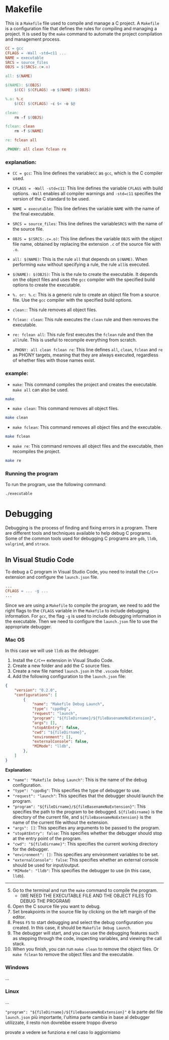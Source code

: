 # Makefile

This is a `Makefile` file used to compile and manage a C project. A `Makefile` is a configuration file that defines the rules for compiling and managing a project. It is used by the `make` command to automate the project compilation and management process.

```makefile
CC = gcc
CFLAGS = -Wall -std=c11 ...
NAME = executable
SRCS = source_files
OBJS = $(SRCS:.c=.o)

all: $(NAME)

$(NAME): $(OBJS)
    $(CC) $(CFLAGS) -o $(NAME) $(OBJS)

%.o: %.c
    $(CC) $(CFLAGS) -c $< -o $@

clean:
    rm -f $(OBJS)

fclean: clean
    rm -f $(NAME)

re: fclean all

.PHONY: all clean fclean re
```
### explanation:
- `CC = gcc`: This line defines the variable`CC` as `gcc`, which is the C compiler used.

- `CFLAGS = -Wall -std=c11`: This line defines the variable `CFLAGS` with build options. `-Wall` enables all compiler warnings and `-std=c11` specifies the version of the C standard to be used.

- `NAME = executable`: This line defines the variable `NAME` with the name of the final executable.

- `SRCS = source_files`: This line defines the variable`SRCS` with the name of the source file.

- `OBJS = $(SRCS:.c=.o)`: This line defines the variable `OBJS` with the object file name, obtained by replacing the extension `.c` of the source file with `.o`.

- `all: $(NAME)`: This is the rule `all` that depends on `$(NAME)`. When performing `make` without specifying a rule, the rule `all`is executed.

- `$(NAME): $(OBJS)`: This is the rule to create the executable. It depends on the object files and uses the `gcc` compiler with the specified build options to create the executable.

- `%. or: %.c`: This is a generic rule to create an object file from a source file. Use the `gcc` compiler with the specified build options.

- `clean:`: This rule removes all object files.

- `fclean: clean`: This rule executes the `clean` rule and then removes the executable.

- `re: fclean all`: This rule first executes the `fclean` rule and then the `all`rule. This is useful to recompile everything from scratch.

- `.PHONY: all clean fclean re`: This line defines `all`, `clean`, `fclean` and `re` as PHONY targets, meaning that they are always executed, regardless of whether files with those names exist.

### example:
- `make`: This command compiles the project and creates the executable. `make all` can also be used.
```bash
make
```
- `make clean`: This command removes all object files.
```bash
make clean
```
- `make fclean`: This command removes all object files and the executable.
```bash
make fclean
```
- `make re`: This command removes all object files and the executable, then recompiles the project.
```bash
make re
```
### Running the program
To run the program, use the following command:
```bash
./executable
```

# Debugging
Debugging is the process of finding and fixing errors in a program. There are different tools and techniques available to help debug C programs. Some of the common tools used for debugging C programs are `gdb`, `lldb`, `valgrind`, and `strace`.

## In Visual Studio Code
To debug a C program in Visual Studio Code, you need to install the `C/C++` extension and configure the `launch.json` file.

```makefile
...
CFLAGS = ... -g ...
...
```

Since we are using a `Makefile` to compile the program, we need to add the right flags to the `CFLAGS` variable in the `Makefile` to include debugging information. For `gcc`, the flag `-g` is used to include debugging information in the executable. Then we need to configure the `launch.json` file to use the appropriate debugger.

### Mac OS 
In this case we will use `lldb` as the debugger.
1. Install the `C/C++` extension in Visual Studio Code.
2. Create a new folder and add the C source files.
3. Create a new file named `launch.json` in the `.vscode` folder.
4. Add the following configuration to the `launch.json` file:
```json
{
    "version": "0.2.0",
    "configurations": [
        {
            "name": "Makefile Debug Launch",
            "type": "cppdbg",
            "request": "launch",
            "program": "${fileDirname}/${fileBasenameNoExtension}",
            "args": [],
            "stopAtEntry": false,
            "cwd": "${fileDirname}",
            "environment": [],
            "externalConsole": false,
            "MIMode": "lldb",
        },
    ]
}
```
**Explanation:**
- `"name": "Makefile Debug Launch"`: This is the name of the debug configuration.
- `"type": "cppdbg"`: This specifies the type of debugger to use.
- `"request": "launch"`: This specifies that the debugger should launch the program.
- `"program": "${fileDirname}/${fileBasenameNoExtension}"`: This specifies the path to the program to be debugged. `${fileDirname}` is the directory of the current file, and `${fileBasenameNoExtension}` is the name of the current file without the extension.
- `"args": []`: This specifies any arguments to be passed to the program.
- `"stopAtEntry": false`: This specifies whether the debugger should stop at the entry point of the program.
- `"cwd": "${fileDirname}"`: This specifies the current working directory for the debugger.
- `"environment": []`: This specifies any environment variables to be set.
- `"externalConsole": false`: This specifies whether an external console should be used for input/output.
- `"MIMode": "lldb"`: This specifies the debugger to use (in this case, `lldb`).

---
5. Go to the terminal and run the `make` command to compile the program. 
    - (WE NEED THE EXECUTABLE FILE AND THE OBJECT FILES TO DEBUG THE PROGRAM)
6. Open the C source file you want to debug.
7. Set breakpoints in the source file by clicking on the left margin of the editor.
8. Press `F5` to start debugging and select the debug configuration you created. In this case, it should be `Makefile Debug Launch`.
9. The debugger will start, and you can use the debugging features such as stepping through the code, inspecting variables, and viewing the call stack.
10. When you finish, you can run `make clean` to remove the object files. Or `make fclean` to remove the object files and the executable.

### Windows
...

### Linux
...

`"program": "${fileDirname}/${fileBasenameNoExtension}"` 
è la parte del file `launch.json` più importante, l'ultima parte cambia in base al debugger utilizzate, il resto non dovrebbe essere troppo diverso

provate a vedere se funziona e nel caso lo aggiorniamo 